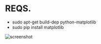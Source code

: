 REQS.
=====

 - sudo apt-get build-dep python-matplotlib
 - sudo pip install matplotlib


![screenshot](https://raw.github.com/hasantayyar/calc-noise/master/screenshot.png)
